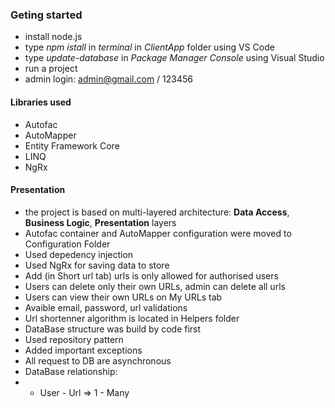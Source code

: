 ### Geting started ####
* install node.js
* type _npm istall_ in _terminal_ in _ClientApp_ folder using VS Code
* type _update-database_ in _Package Manager Console_ using Visual Studio
* run a project
* admin login: admin@gmail.com / 123456

#### Libraries used ####

* Autofac
* AutoMapper
* Entity Framework Core
* LINQ
* NgRx

#### Presentation ####

* the project is based on multi-layered architecture: __Data Access__, __Business Logic__, __Presentation__ layers
* Autofac container and AutoMapper configuration were moved to Configuration Folder
* Used depedency injection
* Used NgRx for saving data to store
* Add (in Short url tab) urls is only allowed for authorised users 
* Users can delete only their own URLs, admin can delete all urls
* Users can view their own URLs on My URLs tab
* Avaible email, password, url validations
* Url shortenner algorithm is located in Helpers folder
* DataBase structure was build by code first 
* Used repository pattern
* Added important exceptions
* All request to DB are asynchronous
* DataBase relationship:
* * User - Url => 1 - Many
